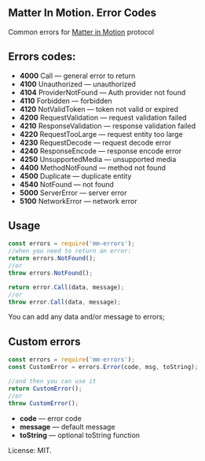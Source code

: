 ## Matter In Motion. Error Codes

Common errors for [Matter in Motion](http://https://github.com/matter-in-motion/mm) protocol

## Errors codes:

* **4000** Call — general error to return
* **4100** Unauthorized — unauthorized
* **4104** ProviderNotFound — Auth provider not found
* **4110** Forbidden — forbidden
* **4120** NotValidToken — token not valid or expired
* **4200** RequestValidation — request validation failed
* **4210** ResponseValidation — response validation failed
* **4220** RequestTooLarge — request entity too large
* **4230** RequestDecode — request decode error
* **4240** ResponseEncode — response encode error
* **4250** UnsupportedMedia — unsupported media
* **4400** MethodNotFound — method not found
* **4500** Duplicate — duplicate entity
* **4540** NotFound — not found
* **5000** ServerError — server error
* **5100** NetworkError — network error

## Usage
```js
const errors = require('mm-errors');
//when you need to return an error:
return errors.NotFound();
//or
throw errors.NotFound();
```

```js
return error.Call(data, message);
//or
throw error.Call(data, message);
```

You can add any data and/or message to errors;

## Custom errors
```js
const errors = require('mm-errors');
const CustomError = errors.Error(code, msg, toString);

//and then you can use it
return CustomError();
//or
throw CustomError();
```

* **code** — error code
* **message** — default message
* **toString** — optional toString function


License: MIT.
